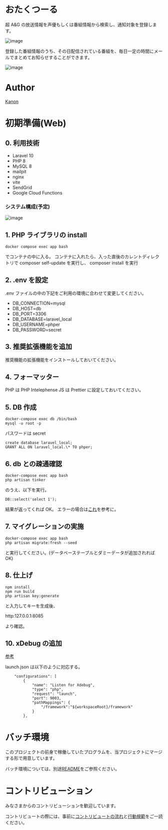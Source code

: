 # おたくつーる

超 A&G の放送情報を声優もしくは番組情報から検索し、通知対象を登録します。

![image](https://user-images.githubusercontent.com/44870505/230750519-4cf92524-fd06-4aca-a302-cd3e37162fcf.png)

登録した番組情報のうち、その日配信されている番組を、毎日一定の時間にメールでまとめてお知らせすることができます。

![image](https://user-images.githubusercontent.com/44870505/230750555-91c01aba-10a4-460a-a6d1-806a5a2a15a5.png)

# Author

[Kanon](https://www.resume.id/kanon1225)

# 初期準備(Web)

## 0. 利用技術

-   Laravel 10
-   PHP 8
-   MySQL 8
-   mailpit
-   nginx
-   vite
-   SendGrid
-   Google Cloud Functions

### システム構成(予定)

![image](https://user-images.githubusercontent.com/44870505/230751655-be56e246-6910-4a1b-8b2d-4d9d160d6028.png)

## 1. PHP ライブラリの install

```
docker compose exec app bash
```

でコンテナの中に入る。
コンテナに入れたら、入った直後のカレントディレクトリで composer self-update を実行し、 composer install を実行

## 2. .env を設定

.env ファイルの中の下記をご利用の環境に合わせて変更してください。

-   DB_CONNECTION=mysql
-   DB_HOST=db
-   DB_PORT=3306
-   DB_DATABASE=laravel_local
-   DB_USERNAME=phper
-   DB_PASSWORD=secret

## 3. 推奨拡張機能を追加

推奨機能の拡張機能をインストールしておいてください。

## 4. フォーマッター

PHP は PHP Intelephense
JS は Prettier
に設定しておいてください。

## 5. DB 作成

```
docker-compose exec db /bin/bash
mysql -u root -p
```

パスワードは secret

```
create database laravel_local;
GRANT ALL ON laravel_local.\* TO phper;
```

## 6. db との疎通確認

```
docker-compose exec app bash
php artisan tinker
```

のうえ、以下を実行。

```
DB::select('select 1');
```

結果が返ってくれば OK。
エラーの場合は[これ](https://qiita.com/ucan-lab/items/20a5a6ad7faea7cd622f)を参考に。

## 7. マイグレーションの実施

```
docker-compose exec app bash
php artisan migrate:fresh --seed
```

と実行してください。(データベーステーブルとダミーデータが追加されれば OK)

## 8. 仕上げ

```
npm install
npm run build
php artisan key:generate
```

と入力してキーを生成後、

http:127.0.0.1:8085

より確認。

## 10. xDebug の追加

[参考](https://ichi-station.com/php-xdebug-vscode-docker/)

launch.json は以下のように対応する。

```
    "configurations": [
        {
            "name": "Listen for Xdebug",
            "type": "php",
            "request": "launch",
            "port": 9003,
            "pathMappings": {
                "/framework":"${workspaceRoot}/framework"
            }
        },
```

# バッチ環境

このプロジェクトの前身で稼働していたプログラムを、当プロジェクトにマージする形で用意しています。

バッチ環境については、別途[README](./batch/README.md)をご参照ください。

# コントリビューション

みなさまからのコントリビューションを歓迎しています。

コントリビュートの際には、事前に[コントリビュートの流れ](./CONTRIBUTING.md)と[行動規範](./CODE_OF_CONDUCT.md)をご一読ください。
